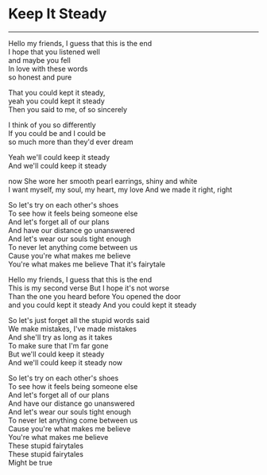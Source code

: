 # Keep It Steady

---

Hello my friends, I guess that this is the end  
I hope that you listened well  
and maybe you fell  
In love with these words  
so honest and pure

That you could kept it steady,  
yeah you could kept it steady  
Then you said to me, of so sincerely

I think of you so differently  
If you could be and I could be  
so much more than they'd ever dream

Yeah we'll could keep it steady  
And we'll could keep it steady

now She wore her smooth pearl earrings, shiny and white  
I want myself, my soul, my heart, my love And we made it right, right

So let's try on each other's shoes  
To see how it feels being someone else  
And let's forget all of our plans  
And have our distance go unanswered  
And let's wear our souls tight enough  
To never let anything come between us  
Cause you're what makes me believe  
You're what makes me believe That it's fairytale

Hello my friends, I guess that this is the end  
This is my second verse But I hope it's not worse  
Than the one you heard before You opened the door  
and you could kept it steady And you could kept it steady

So let's just forget all the stupid words said  
We make mistakes, I've made mistakes  
And she'll try as long as it takes  
To make sure that I'm far gone  
But we'll could keep it steady  
And we'll could keep it steady now

So let's try on each other's shoes  
To see how it feels being someone else  
And let's forget all of our plans  
And have our distance go unanswered  
And let's wear our souls tight enough  
To never let anything come between us  
Cause you're what makes me believe  
You're what makes me believe  
These stupid fairytales  
These stupid fairytales  
Might be true
